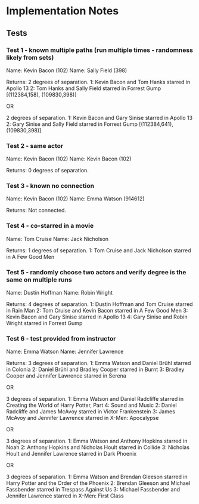# Implementation Notes

## Tests
### Test 1 - known multiple paths (run multiple times - randomness likely from sets)
Name: Kevin Bacon (102)
Name: Sally Field (398)

Returns:
2 degrees of separation.
1: Kevin Bacon and Tom Hanks starred in Apollo 13
2: Tom Hanks and Sally Field starred in Forrest Gump
[(112384,158), (109830,398)]

OR

2 degrees of separation.
1: Kevin Bacon and Gary Sinise starred in Apollo 13
2: Gary Sinise and Sally Field starred in Forrest Gump
[(112384,641), (109830,398)]

### Test 2 - same actor
Name: Kevin Bacon (102)
Name: Kevin Bacon (102)

Returns:
0 degrees of separation.

### Test 3 - known no connection
Name: Kevin Bacon (102)
Name: Emma Watson (914612)

Returns:
Not connected.

### Test 4 - co-starred in a movie
Name: Tom Cruise
Name: Jack Nicholson

Returns:
1 degrees of separation.
1: Tom Cruise and Jack Nicholson starred in A Few Good Men

### Test 5 - randomly choose two actors and verify degree is the same on multiple runs
Name: Dustin Hoffman
Name: Robin Wright

Returns: 
4 degrees of separation.
1: Dustin Hoffman and Tom Cruise starred in Rain Man
2: Tom Cruise and Kevin Bacon starred in A Few Good Men
3: Kevin Bacon and Gary Sinise starred in Apollo 13
4: Gary Sinise and Robin Wright starred in Forrest Gump

### Test 6 - test provided from instructor
Name: Emma Watson
Name: Jennifer Lawrence

Returns:
3 degrees of separation.
1: Emma Watson and Daniel Brühl starred in Colonia
2: Daniel Brühl and Bradley Cooper starred in Burnt
3: Bradley Cooper and Jennifer Lawrence starred in Serena

OR 

3 degrees of separation.
1: Emma Watson and Daniel Radcliffe starred in Creating the World of Harry Potter, Part 4: Sound and Music
2: Daniel Radcliffe and James McAvoy starred in Victor Frankenstein
3: James McAvoy and Jennifer Lawrence starred in X-Men: Apocalypse

OR 

3 degrees of separation.
1: Emma Watson and Anthony Hopkins starred in Noah
2: Anthony Hopkins and Nicholas Hoult starred in Collide
3: Nicholas Hoult and Jennifer Lawrence starred in Dark Phoenix

OR 

3 degrees of separation.
1: Emma Watson and Brendan Gleeson starred in Harry Potter and the Order of the Phoenix
2: Brendan Gleeson and Michael Fassbender starred in Trespass Against Us
3: Michael Fassbender and Jennifer Lawrence starred in X-Men: First Class